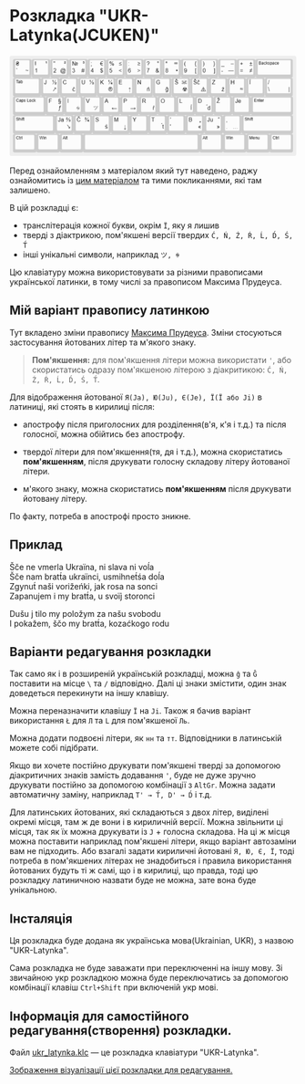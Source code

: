 # Розкладка "UKR-Latynka(JCUKEN)"

![ukr_latynka](ukr_latynka.png)

Перед ознайомленням з матеріалом який тут наведено, раджу ознайомитись із [цим матеріалом](../latyn_ua_Max_Prudeus/README_Max_Prudeus.md) та тими покликаннями, які там залишено.

В цій розкладці є:

- транслітерація кожної букви, окрім `Ї`, яку я лишив
- тверді з діактрикою, пом'якшені версії твердих `Ć, Ń, Ź, Ŕ, Ĺ, D́, Ś, T́`
- інші унікальні символи, наприклад `ツ, ꑭ`

Цю клавіатуру можна використовувати за різними правописами української латинки, в тому числі за правописом Максима Прудеуса.

## Мій варіант правопису латинкою

Тут вкладено зміни правопису [Максима Прудеуса](../latyn_ua_Max_Prudeus/README_Max_Prudeus.md). Зміни стосуються застосування йотованих літер та м'якого знаку.

> __Пом'якшення:__ для пом'якшення літери можна використати `'`, або скористатись одразу пом'якшеною літерою з діакритикою: `Ć, Ń, Ź, Ŕ, Ĺ, D́, Ś, T́`.

Для відображення йотованої `Я(Ja), Ю(Ju), Є(Je), Ї(Ї або Ji)` в латиниці, які стоять в кирилиці після:

- апострофу після приголосних для розділення(в'я, к'я і т.д.) та після голосної, можна обійтись без апострофу.

- твердої літери для пом'якшення(тя, дя і т.д.), можна скористатись __пом'якшенням__, після друкувати голосну складову літеру йотованої літери.

- м'якого знаку, можна скористатись __пом'якшенням__ після друкувати йотовану літеру.

По факту, потреба в апострофі просто зникне.

## Приклад

Šče ne vmerla Ukraїna, ni slava ni voĺa<br>
Šče nam bratt́a ukraїnci, usmihnet́śa doĺa<br>
Zgynut́ naši vorižeńki, jak rosa na sonci<br>
Zapanujem i my bratt́a, u svoїj storonci

Dušu j tilo my položym za našu svobodu<br>
I pokažem, ščo my bratt́a, kozaćkogo rodu

## Варіанти редагування розкладки

Так само як і в розширеній українській розкладці, можна `ĝ` та `Ĝ` поставити на місце `\` та `/` відповідно. Далі ці знаки змістити, один знак доведеться перекинути на іншу клавішу.

Можна переназначити клавішу `Ї` на `Ji`. Також я бачив варіант використання `Ł` для `Л` та `L` для пом'якшеної `Ль`.

Можна додати подвоєні літери, як `нн` та `тт`. Відповідники в латинській можете собі підібрати.

Якщо ви хочете постійно друкувати пом'якшені тверді за допомогою діакритичних знаків замість додавання `'`, буде не дуже зручно друкувати постійно за допомогою комбінації з `AltGr`. Можна задати автоматичну заміну, наприклад `T' → T́, D' → D́` і т.д.

Для латинських йотованих, які складаються з двох літер, виділені окремі місця, там ж де вони і в кириличній версії. Можна звільнити ці місця, так як їх можна друкувати із `J` + голосна складова. На ці ж місця можна поставити наприклад пом'якшені літери, якщо варіант автозаміни вам не підходить. Або взагалі задати кириличні йотовані `Я, Ю, Є, Ї`, тоді потреба в пом'якшених літерах не знадобиться і правила використання йотованих будуть ті ж самі, що і в кирилиці, що правда, тоді цю розкладку латиничною назвати буде не можна, зате вона буде унікальною.

## Інсталяція

Ця розкладка буде додана як українська мова(Ukrainian, UKR), з назвою "UKR-Latynka". 

Сама розкладка не буде заважати при переключенні на іншу мову. Зі звичайною укр розкладкою можна буде переключатись за допомогою комбінації клавіш `Ctrl+Shift` при включеній укр мові.

## Інформація для самостійного редагування(створення) розкладки.

Файл [ukr_latynka.klc](ukr_latynka.klc) — це розкладка клавіатури "UKR-Latynka".

[<ins>Зображення візуалізації цієї розкладки для редагування.</ins>](http://www.keyboard-layout-editor.com/#/gists/198e2067aaf0902691116309999198f7)